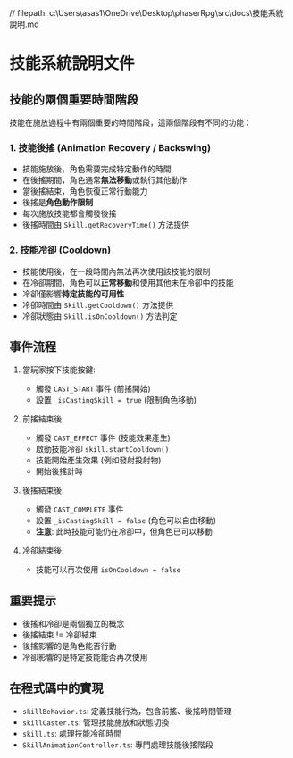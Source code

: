 // filepath: c:\Users\asas1\OneDrive\Desktop\phaserRpg\src\docs\技能系統說明.md
# 技能系統說明文件

## 技能的兩個重要時間階段

技能在施放過程中有兩個重要的時間階段，這兩個階段有不同的功能：

### 1. 技能後搖 (Animation Recovery / Backswing)
- 技能施放後，角色需要完成特定動作的時間
- 在後搖期間，角色通常**無法移動**或執行其他動作
- 當後搖結束，角色恢復正常行動能力
- 後搖是**角色動作限制**
- 每次施放技能都會觸發後搖
- 後搖時間由 `Skill.getRecoveryTime()` 方法提供

### 2. 技能冷卻 (Cooldown)
- 技能使用後，在一段時間內無法再次使用該技能的限制
- 在冷卻期間，角色可以**正常移動**和使用其他未在冷卻中的技能
- 冷卻僅影響**特定技能的可用性**
- 冷卻時間由 `Skill.getCooldown()` 方法提供
- 冷卻狀態由 `Skill.isOnCooldown()` 方法判定

## 事件流程

1. 當玩家按下技能按鍵:
   - 觸發 `CAST_START` 事件 (前搖開始)
   - 設置 `_isCastingSkill = true` (限制角色移動)

2. 前搖結束後:
   - 觸發 `CAST_EFFECT` 事件 (技能效果產生)
   - 啟動技能冷卻 `skill.startCooldown()`
   - 技能開始產生效果 (例如發射投射物)
   - 開始後搖計時

3. 後搖結束後:
   - 觸發 `CAST_COMPLETE` 事件
   - 設置 `_isCastingSkill = false` (角色可以自由移動)
   - **注意**: 此時技能可能仍在冷卻中，但角色已可以移動

4. 冷卻結束後:
   - 技能可以再次使用 `isOnCooldown = false`

## 重要提示

- 後搖和冷卻是兩個獨立的概念
- 後搖結束 != 冷卻結束
- 後搖影響的是角色能否行動
- 冷卻影響的是特定技能能否再次使用

## 在程式碼中的實現

- `skillBehavior.ts`: 定義技能行為，包含前搖、後搖時間管理
- `skillCaster.ts`: 管理技能施放和狀態切換
- `skill.ts`: 處理技能冷卻時間
- `SkillAnimationController.ts`: 專門處理技能後搖階段
